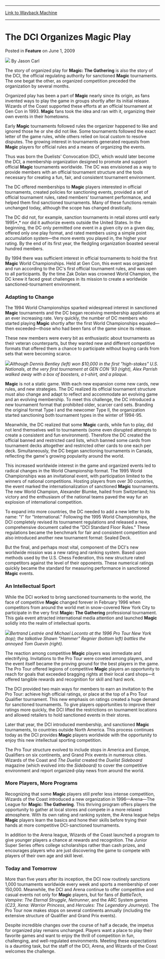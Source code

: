 
---
[Link to Wayback Machine](https://web.archive.org/web/20210429081313/https://magic.wizards.com/en/articles/archive/feature/dci-organizes-magic-play-2009-06-01)

[_metadata_:wayback_url]:- "https://magic.wizards.com/en/articles/archive/feature/dci-organizes-magic-play-2009-06-01"
[_metadata_:wayback_raw_url]:- "https://web.archive.org/web/20210429081313id_/https://magic.wizards.com/en/articles/archive/feature/dci-organizes-magic-play-2009-06-01"
[_metadata_:wayback_capture_timestamp]:- "2021-04-29 08:13:13+00:00"
[_metadata_:description]:- "The story of organized play for Magic: The Gathering is also the story of the DCI, the official regulating authority for sanctioned Magic tournaments. The one begat the other, as organized competition preceded the organization by several months. Organized play has been a part of Magic nearly since its origin, as fans invented ways to play the game in groups shortly after its"
[_metadata_:generator]:- "Drupal 7 (http://drupal.org)"
---


The DCI Organizes Magic Play
============================



 Posted in **Feature**
 on June 1, 2009 






![](https://media.magic.wizards.com/styles/auth_small/public/images/person/authorpic_JasonCarl.jpg)
By Jason Carl











The story of organized play for **Magic: The Gathering** is also the story of the DCI, the official regulating authority for sanctioned **Magic** tournaments. The one begat the other, as organized competition preceded the organization by several months. 

Organized play has been a part of **Magic** nearly since its origin, as fans invented ways to play the game in groups shortly after its initial release. Wizards of the Coast supported these efforts at an official tournament at Gen Con in 1993. **Magic** fans took the idea and ran with it, organizing their own events in their hometowns. 

Early **Magic** tournaments followed rules the organizer happened to like and ignored those he or she did not like. Some tournaments followed the exact letter of the game rules, while others relied on local custom to resolve disputes. The growing interest in tournaments generated requests from **Magic** players for official rules and a means of organizing the events. 

Thus was born the Duelists' Convocation (DC), which would later become the DCI, a membership organization designed to promote and support official **Magic** tournaments worldwide. The DC was envisioned as a way to provide members with an official tournament structure and the tools necessary for creating a fun, fair, and consistent tournament environment.

The DC offered memberships to **Magic** players interested in official tournaments, created policies for sanctioning events, provided a set of official tournament rules, rated members' tournament performance, and helped them find sanctioned tournaments. Many of these functions remain unchanged today, although the scope has changed drastically. 

The DC did not, for example, sanction tournaments in retail stores until early 1995*,* nor did it authorize events outside the United States. In the beginning, the DC only permitted one event in a given city on a given day, offered only one play format, and rated members using a simple point accumulation system—the more events you played in, the higher your rating. By the end of its first year, the fledgling organization boasted several hundred members. 

By 1994 there was sufficient interest in official tournaments to hold the first **Magic** World Championships. Held at Gen Con, this event was organized and run according to the DC's first official tournament rules, and was open to all participants. By the time Zak Dolan was crowned World Champion, the DC knew it faced great challenges in its mission to create a worldwide sanctioned-tournament environment. 

### Adapting to Change

The 1994 World Championships sparked widespread interest in sanctioned **Magic** tournaments and the DC began receiving membership applications at an ever increasing rate. Very quickly, the number of DC members who started playing **Magic** shortly after the first World Championships equaled— then exceeded—those who had been fans of the game since its release. 

These new members were every bit as enthusiastic about tournaments as their veteran counterparts, but they wanted new and different competitive formats that offered them a chance to participate without buying cards from sets that were becoming scarce. 

![](https://media.magic.wizards.com/image_legacy_migration/mtg/images/daily/features/41_Bentley.jpg)*Although Dennis Bentley (left) won $10,000 in the first "high-stakes" U.S. Nationals, at the very first tournament at GEN CON '93 (right), Alex Parrish walked away with a box of boosters, a t-shirt, and a plaque.*  
  
**Magic** is not a static game. With each new expansion come new cards, new rules, and new strategies. The DC realized its official tournament structure must also change and adapt to reflect and accommodate an evolving game and an evolving membership. To meet this challenge, the DC introduced a new tournament format that prohibited older, scarcer card sets. Branding the original format Type I and the newcomer Type II, the organization started sanctioning both tournament types in the winter of 1994-95. 

Meanwhile, the DC realized that some **Magic** cards, while fun to play, did not lend themselves well to tournaments (some even disrupted attempts to create a consistent and fun environment). Therefore the DC created the official banned and restricted card lists, which banned some cards from tournament decks altogether and restricted other cards to one each per deck. Simultaneously, the DC began sanctioning tournaments in Canada, reflecting the game's growing popularity around the world. 

This increased worldwide interest in the game and organized events led to radical changes in the World Championship format. The 1995 World Championships was an invitational event, with participation limited to the winners of national competitions. Hosting players from over 30 countries, the event marked the internationalization of sanctioned **Magic** tournaments. The new World Champion, Alexander Blumke, hailed from Switzerland; his victory and the enthusiasm of the national teams paved the way fur an explosion of international competition. 

To expand into more countries, the DC needed to add a new letter to its name: "I" for "International." Following the 1995 World Championships, the DCI completely revised its tournament regulations and released a new, comprehensive document called the "DCI Standard Floor Rules." These regulations became the benchmark for fair and consistent competition and also introduced another new tournament format: Sealed Deck. 

But the final, and perhaps most vital, component of the DCI's new worldwide mission was a new rating and ranking system. Based upon methods used by the U.S. Chess Federation, this new structure rated competitors against the level of their opponents. These numerical ratings quickly became the standard for measuring performance in sanctioned **Magic** events.

### An Intellectual Sport

While the DCI worked to bring sanctioned tournaments to the world, the face of competitive **Magic** changed forever in February 1996 when competitors from around the world met in snow-covered New York City to participate in the very first **Magic: The Gathering** professional tournament. This gala event attracted international media attention and launched **Magic** solidly into the realm of intellectual sports. 

![](https://media.magic.wizards.com/image_legacy_migration/mtg/images/daily/features/41_Bertrand.jpg)*Bertrand Lestrée and Michael Loconto at the 1996 Pro Tour New York (top); the talkative Shawn "Hammer" Regnier (bottom left) battles the annoyed Tom Guevin (right).*  
  
The reaction among competitive **Magic** players was immediate and electrifying. Invitations to the Pro Tour were coveted among players, and the event itself became the proving ground for the best players in the game. The Pro Tour offered legions of competitive **Magic** players an opportunity to reach for goals that exceeded bragging rights at their local card shops—it offered tangible rewards and recognition for skill and hard work. 

The DCI provided two main ways for members to earn an invitation to the Pro Tour: achieve high official ratings, or place at the top of a Pro Tour Qualifier tournament. This new emphasis on ratings created a huge demand for sanctioned tournaments. To give players opportunities to improve their ratings more quickly, the DCI lifted the restrictions on tournament locations and allowed retailers to hold sanctioned events in their stores. 

Later that year, the DCI introduced membership, and sanctioned **Magic** tournaments, to countries outside North America. This process continues today as the DCI provides **Magic** players worldwide with the opportunity to enjoy this new intellectual sporting competition. 

The Pro Tour structure evolved to include stops in America and Europe, Qualifiers on six continents, and Grand Prix events in numerous cities. Wizards of the Coast and *The Duelist* created the *Duelist Sideboard* magazine (which evolved into the *Sideboard)* to cover the competitive environment and report organized-play news from around the world. 

### More Players, More Programs

Recognizing that some **Magic** players still prefer less intense competition, Wizards of the Coast introduced a new organization in 1996—Arena—The League for **Magic: The Gathering**. This thriving program offers players the opportunity to gather at local stores and compete in a more relaxed atmosphere. With its own rating and ranking system, the Arena league helps **Magic** players learn the basics and hone their skills before trying their hands at more competitive DCI-sanctioned tournaments. 

In addition to the Arena league, Wizards of the Coast launched a program to give younger players a chance at rewards and recognition. The Junior Super Series offers college scholarships rather than cash prizes, and encourages players who are just discovering the game to compete with players of their own age and skill level. 

### Today and Tomorrow

More than five years after its inception, the DCI now routinely sanctions 1,000 tournaments worldwide every week and sports a membership of over 150,000. Meanwhile, the DCI and Arena continue to offer competitive and casual events not only for **Magic** players, but for fans of *BattleTech*, *Vampire: The Eternal Struggle*, *Netrunner*, and the ARC System games (*C23*, *Xena: Warrior Princess*, and *Hercules: The Legendary Journeys*). The Pro Tour now makes stops on several continents annually (including the extensive structure of Qualifier and Grand Prix events). 

Despite incredible changes over the course of half a decade, the impetus for organized play remains unchanged. Players want a place to play their favorite games and want to enjoy the thrill of competition in fun, challenging, and well-regulated environments. Meeting these expectations is a daunting task, but the staff of the DCI, Arena, and Wizards of the Coast welcomes the challenge. 








